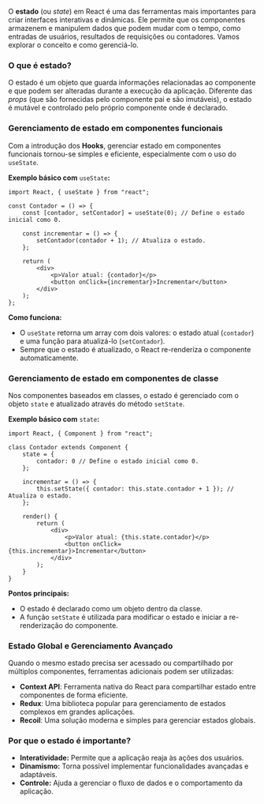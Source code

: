 O **estado** (ou _state_) em React é uma das ferramentas mais importantes para criar interfaces interativas e dinâmicas. Ele permite que os componentes armazenem e manipulem dados que podem mudar com o tempo, como entradas de usuários, resultados de requisições ou contadores. Vamos explorar o conceito e como gerenciá-lo.

### **O que é estado?**

O estado é um objeto que guarda informações relacionadas ao componente e que podem ser alteradas durante a execução da aplicação. Diferente das _props_ (que são fornecidas pelo componente pai e são imutáveis), o estado é mutável e controlado pelo próprio componente onde é declarado.

### **Gerenciamento de estado em componentes funcionais**

Com a introdução dos **Hooks**, gerenciar estado em componentes funcionais tornou-se simples e eficiente, especialmente com o uso do `useState`.

**Exemplo básico com** `useState`**:**

```
import React, { useState } from "react";

const Contador = () => {
    const [contador, setContador] = useState(0); // Define o estado inicial como 0.

    const incrementar = () => {
        setContador(contador + 1); // Atualiza o estado.
    };

    return (
        <div>
            <p>Valor atual: {contador}</p>
            <button onClick={incrementar}>Incrementar</button>
        </div>
    );
};
```

**Como funciona:**
- O `useState` retorna um array com dois valores: o estado atual (`contador`) e uma função para atualizá-lo (`setContador`).
- Sempre que o estado é atualizado, o React re-renderiza o componente automaticamente.

### **Gerenciamento de estado em componentes de classe**

Nos componentes baseados em classes, o estado é gerenciado com o objeto `state` e atualizado através do método `setState`.

**Exemplo básico com** `state`**:**

```
import React, { Component } from "react";

class Contador extends Component {
    state = {
        contador: 0 // Define o estado inicial como 0.
    };

    incrementar = () => {
        this.setState({ contador: this.state.contador + 1 }); // Atualiza o estado.
    };

    render() {
        return (
            <div>
                <p>Valor atual: {this.state.contador}</p>
                <button onClick={this.incrementar}>Incrementar</button>
            </div>
        );
    }
}
```

**Pontos principais:**
- O estado é declarado como um objeto dentro da classe.
- A função `setState` é utilizada para modificar o estado e iniciar a re-renderização do componente.

### **Estado Global e Gerenciamento Avançado**

Quando o mesmo estado precisa ser acessado ou compartilhado por múltiplos componentes, ferramentas adicionais podem ser utilizadas:

- **Context API**: Ferramenta nativa do React para compartilhar estado entre componentes de forma eficiente.
- **Redux**: Uma biblioteca popular para gerenciamento de estados complexos em grandes aplicações.
- **Recoil**: Uma solução moderna e simples para gerenciar estados globais.

### **Por que o estado é importante?**

- **Interatividade:** Permite que a aplicação reaja às ações dos usuários.
- **Dinamismo:** Torna possível implementar funcionalidades avançadas e adaptáveis.
- **Controle:** Ajuda a gerenciar o fluxo de dados e o comportamento da aplicação.

